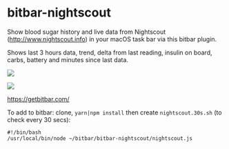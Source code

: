 # bitbar-nightscout
Show blood sugar history and live data from Nightscout (http://www.nightscout.info) in your macOS task bar via this bitbar plugin.

Shows last 3 hours data, trend, delta from last reading, insulin on board, carbs, battery and minutes since last data.

![](https://dl.dropbox.com/s/lzvmbx5sbx7eivf/Screenshot%202018-07-05%2013.15.29.png)

![](https://dl.dropbox.com/s/tn0j16zpxprrttu/Screenshot%202018-07-05%2013.15.38.png)

https://getbitbar.com/



To add to bitbar:  clone, `yarn|npm install` then create `nightscout.30s.sh` (to check every 30 secs):

```
#!/bin/bash
/usr/local/bin/node ~/bitbar/bitbar-nightscout/nightscout.js
```

